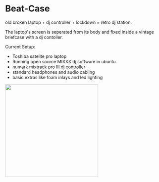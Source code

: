 # Beat-Case

old broken laptop + dj controller + lockdown = retro dj station.

The laptop's screen is seperated from its body and fixed inside a vintage briefcase with a dj contoller. 

Current Setup:
 - Toshiba satelite pro laptop
 - Running open source MIXXX dj software in ubuntu. 
 - numark mixtrack pro III dj controller
 - standard headphones and audio cabling
 - basic extras like foam inlays and led lighting

<p float="middle">
  <img src="https://shellywell123.dev/assets/beatscase.jpeg" width="300" />
</p>
